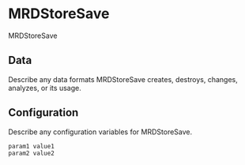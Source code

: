 # MRDStoreSave

MRDStoreSave

## Data

Describe any data formats MRDStoreSave creates, destroys, changes, analyzes, or its usage.




## Configuration

Describe any configuration variables for MRDStoreSave.

```
param1 value1
param2 value2
```
